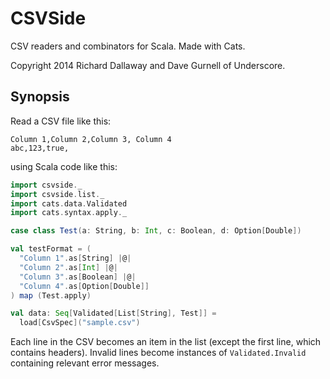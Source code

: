 # CSVSide

CSV readers and combinators for Scala. Made with Cats.

Copyright 2014 Richard Dallaway and Dave Gurnell of Underscore.

## Synopsis

Read a CSV file like this:

~~~ csv
Column 1,Column 2,Column 3, Column 4
abc,123,true,
~~~

using Scala code like this:

~~~ scala
import csvside._
import csvside.list._
import cats.data.Validated
import cats.syntax.apply._

case class Test(a: String, b: Int, c: Boolean, d: Option[Double])

val testFormat = (
  "Column 1".as[String] |@|
  "Column 2".as[Int] |@|
  "Column 3".as[Boolean] |@|
  "Column 4".as[Option[Double]]
) map (Test.apply)

val data: Seq[Validated[List[String], Test]] =
  load[CsvSpec]("sample.csv")
~~~

Each line in the CSV becomes an item in the list (except the first line, which contains headers). Invalid lines become instances of `Validated.Invalid` containing relevant error messages.